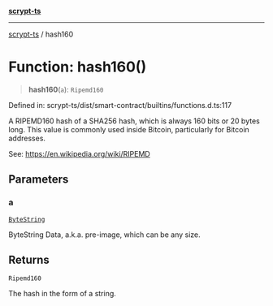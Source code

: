 [**scrypt-ts**](../README.md)

***

[scrypt-ts](../globals.md) / hash160

# Function: hash160()

> **hash160**(`a`): `Ripemd160`

Defined in: scrypt-ts/dist/smart-contract/builtins/functions.d.ts:117

A RIPEMD160 hash of a SHA256 hash, which is always 160 bits or 20 bytes long.
This value is commonly used inside Bitcoin, particularly for Bitcoin
addresses.

See:
https://en.wikipedia.org/wiki/RIPEMD

## Parameters

### a

[`ByteString`](../type-aliases/ByteString.md)

ByteString Data, a.k.a. pre-image, which can be any size.

## Returns

`Ripemd160`

The hash in the form of a string.
